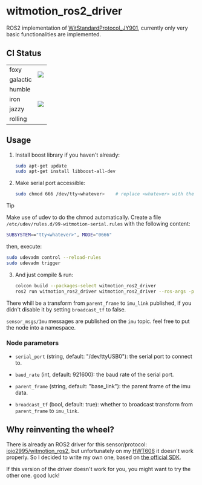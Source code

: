 # witmotion_ros2_driver

ROS2 implementation of [WitStandardProtocol_JY901](https://github.com/WITMOTION/WitStandardProtocol_JY901/), currently only very basic functionalities are implemented.

## CI Status

<table>
<tr>
<td>foxy</td>
<td rowspan=2>
    <a href="https://github.com/lunarifish/witmotion_ros2_driver/actions/workflows/build_eol.yaml">
        <img src="https://github.com/lunarifish/witmotion_ros2_driver/actions/workflows/build_eol.yaml/badge.svg">
    </a>
</td>
</tr>
<tr>
<td>galactic</td>
</tr>
<tr>
<td>humble</td>
<td rowspan=4>
    <a href="https://github.com/lunarifish/witmotion_ros2_driver/actions/workflows/build.yaml">
        <img src="https://github.com/lunarifish/witmotion_ros2_driver/actions/workflows/build.yaml/badge.svg">
    </a>
</td>
</tr>
<tr>
<td>iron</td>
</tr>
<tr>
<td>jazzy</td>
</tr>
<tr>
<td>rolling</td>
</tr>
</table>

## Usage

1. Install boost library if you haven't already:

   ```bash
   sudo apt-get update
   sudo apt-get install libboost-all-dev
   ```

2. Make serial port accessible:

   ```bash
   sudo chmod 666 /dev/tty<whatever>    # replace <whatever> with the actual port name
   ```

> [!TIP]
> Make use of udev to do the chmod automatically. Create a file `/etc/udev/rules.d/99-witmotion-serial.rules` with the following content:
>
> ```bash
> SUBSYSTEM=="tty<whatever>", MODE="0666"
> ```
>
> then, execute:
>
> ```bash
> sudo udevadm control --reload-rules
> sudo udevadm trigger
> ```

3. And just compile & run:

   ```bash
   colcon build --packages-select witmotion_ros2_driver
   ros2 run witmotion_ros2_driver witmotion_ros2_driver --ros-args -p serial_port:=/dev/ttyUSB0 -p baud_rate:=921600
   ```

There whill be a transform from `parent_frame` to `imu_link` published, if you didn't disable it by setting `broadcast_tf` to false.

`sensor_msgs/Imu` messages are published on the `imu` topic. feel free to put the node into a namespace.

### Node parameters

- `serial_port` (string, default: "/dev/ttyUSB0"): the serial port to connect to.

- `baud_rate` (int, default: 921600): the baud rate of the serial port.

- `parent_frame` (string, default: "base_link"): the parent frame of the imu data.

- `broadcast_tf` (bool, default: true): whether to broadcast transform from `parent_frame` to `imu_link`.

## Why reinventing the wheel?

There is already an ROS2 driver for this sensor/protocol: [ioio2995/witmotion_ros2](https://github.com/ioio2995/witmotion_ros2), but unfortunately on my [HWT606](https://wit-motion.yuque.com/wumwnr/docs/bgnf89) it doesn't work properly. So I decided to write my own one, based on [the official SDK](https://github.com/WITMOTION/WitStandardProtocol_JY901/tree/main/Linux_C).

If this version of the driver doesn't work for you, you might want to try the other one. good luck!
